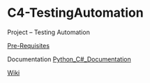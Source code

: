# C4-TestingAutomation

Project – Testing Automation

[Pre-Requisites](Pre-Requisites.md)

Documentation
[Python_C#_Documentation](Python_C#_Documentation.md)

[Wiki](Wiki.md)

